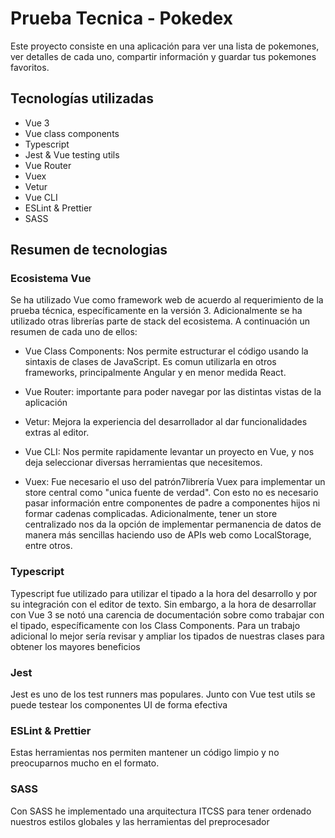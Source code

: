 # Prueba Tecnica - Pokedex

Este proyecto consiste en una aplicación para ver una lista de pokemones, ver detalles de cada uno, compartir información y guardar tus pokemones favoritos.

## Tecnologías utilizadas

- Vue 3
- Vue class components
- Typescript
- Jest & Vue testing utils
- Vue Router
- Vuex
- Vetur
- Vue CLI
- ESLint & Prettier
- SASS

## Resumen de tecnologias

### Ecosistema Vue

Se ha utilizado Vue como framework web de acuerdo al requerimiento de la prueba técnica, específicamente en la versión 3. Adicionalmente se ha utilizado otras librerías parte de stack del ecosistema. A continuación un resumen de cada uno de ellos:

- Vue Class Components: Nos permite estructurar el código usando la sintaxis de clases de JavaScript. Es comun utilizarla en otros frameworks, principalmente Angular y en menor medida React.

- Vue Router: importante para poder navegar por las distintas vistas de la aplicación

- Vetur: Mejora la experiencia del desarrollador al dar funcionalidades extras al editor.

- Vue CLI: Nos permite rapidamente levantar un proyecto en Vue, y nos deja seleccionar diversas herramientas que necesitemos.

- Vuex: Fue necesario el uso del patrón7librería Vuex para implementar un store central como "unica fuente de verdad". Con esto no es necesario pasar información entre componentes de padre a componentes hijos ni formar cadenas complicadas. Adicionalmente, tener un store centralizado nos da la opción de implementar permanencia de datos de manera más sencillas haciendo uso de APIs web como LocalStorage, entre otros.

### Typescript

Typescript fue utilizado para utilizar el tipado a la hora del desarrollo y por su integración con el editor de texto. Sin embargo, a la hora de desarrollar con Vue 3 se notó una carencia de documentación sobre como trabajar con el tipado, específicamente con los Class Components. Para un trabajo adicional lo mejor sería revisar y ampliar los tipados de nuestras clases para obtener los mayores beneficios

### Jest

Jest es uno de los test runners mas populares. Junto con Vue test utils se puede testear los componentes UI de forma efectiva

### ESLint & Prettier

Estas herramientas nos permiten mantener un código limpio y no preocuparnos mucho en el formato.

### SASS

Con SASS he implementado una arquitectura ITCSS para tener ordenado nuestros estilos globales y las herramientas del preprocesador
